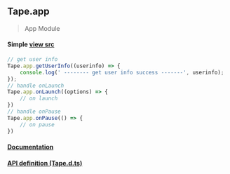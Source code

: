 ## Tape.app
> App Module

#### Simple [view src](../examples/demo) 
```js
// get user info
Tape.app.getUserInfo((userinfo) => {
    console.log(' -------- get user info success -------', userinfo);
});
// handle onLaunch
Tape.app.onLaunch((options) => {
    // on launch
})
// handle onPause
Tape.app.onPause(() => {
    // on pause
})
```

#### [Documentation](./)
#### [API definition (Tape.d.ts)](../include/tape.d.ts)


